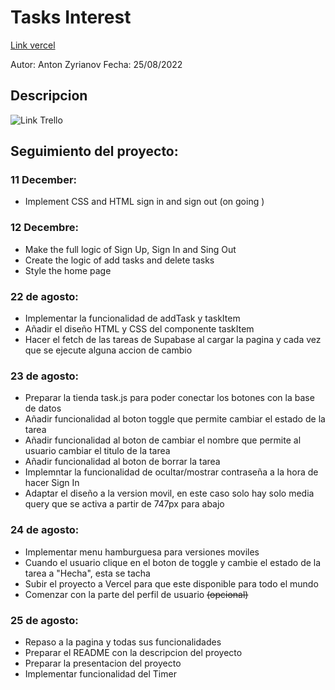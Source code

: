 # [](https://github.com/zantonz/final-project/blob/master/README.md)Tasks Interest

[Link vercel]()

Autor: Anton Zyrianov
Fecha: 25/08/2022

## Descripcion

![Link Trello](https://trello.com/b/PV0OVzZT/mod%C3%A8le-kanban)



## Seguimiento del proyecto:

### 11 December:
* Implement CSS and HTML sign in and sign out (on going )

### 12 Decembre:
* Make the full logic of Sign Up, Sign In and Sing Out
* Create the logic of add tasks and delete tasks
* Style the home page

### 22 de agosto:
* Implementar la funcionalidad de addTask y taskItem
* Añadir el diseño HTML y CSS del componente taskItem
* Hacer el fetch de las tareas de Supabase al cargar la pagina y cada vez que se ejecute alguna accion de cambio

### 23 de agosto:
* Preparar la tienda task.js para poder conectar los botones con la base de datos
* Añadir funcionalidad al boton toggle que permite cambiar el estado de la tarea
* Añadir funcionalidad al boton de cambiar el nombre que permite al usuario cambiar el titulo de la tarea
* Añadir funcionalidad al boton de borrar la tarea
* Implemntar la funcionalidad de ocultar/mostrar contraseña a la hora de hacer Sign In
* Adaptar el diseño a la version movil, en este caso solo hay solo media query que se activa a partir de 747px para abajo

### 24 de agosto:
* Implementar menu hamburguesa para versiones moviles
* Cuando el usuario clique en el boton de toggle y cambie el estado de la tarea a "Hecha", esta se tacha
* Subir el proyecto a Vercel para que este disponible para todo el mundo
* Comenzar con la parte del perfil de usuario ~~(opcional)~~

### 25 de agosto:
* Repaso a la pagina y todas sus funcionalidades
* Preparar el README con la descripcion del proyecto
* Preparar la presentacion del proyecto
* Implementar funcionalidad del Timer
